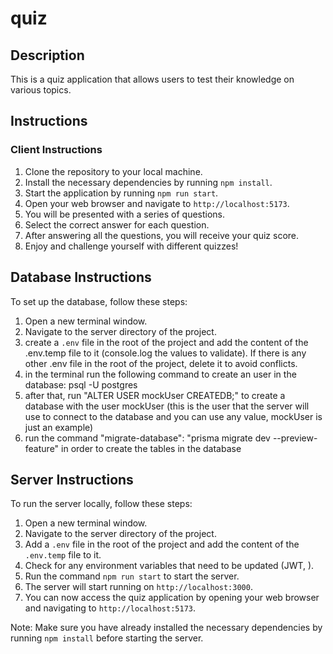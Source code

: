# quiz

## Description

This is a quiz application that allows users to test their knowledge on various topics.

## Instructions

### Client Instructions

1. Clone the repository to your local machine.
2. Install the necessary dependencies by running `npm install`.
3. Start the application by running `npm run start`.
4. Open your web browser and navigate to `http://localhost:5173`.
5. You will be presented with a series of questions.
6. Select the correct answer for each question.
7. After answering all the questions, you will receive your quiz score.
8. Enjoy and challenge yourself with different quizzes!

## Database Instructions

To set up the database, follow these steps:

1. Open a new terminal window.
2. Navigate to the server directory of the project.
3. create a `.env` file in the root of the project and add the content of the .env.temp file to it (console.log the values to validate). If there is any other .env file in the root of the project, delete it to avoid conflicts.
4. in the terminal run the following command to create an user in the database: psql -U postgres
5. after that, run "ALTER USER mockUser CREATEDB;" to create a database with the user mockUser (this is the user that the server will use to connect to the database and you can use any value, mockUser is just an example)
6. run the command "migrate-database": "prisma migrate dev --preview-feature" in order to create the tables in the database

## Server Instructions

To run the server locally, follow these steps:

1. Open a new terminal window.
2. Navigate to the server directory of the project.
3. Add a `.env` file in the root of the project and add the content of the `.env.temp` file to it.
4. Check for any environment variables that need to be updated (JWT, ).
5. Run the command `npm run start` to start the server.
6. The server will start running on `http://localhost:3000`.
7. You can now access the quiz application by opening your web browser and navigating to `http://localhost:5173`.

Note: Make sure you have already installed the necessary dependencies by running `npm install` before starting the server.
